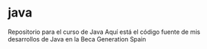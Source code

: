 # java
Repositorio para el curso de Java
Aquí está el código fuente de mis desarrollos de Java en la Beca Generation Spain
